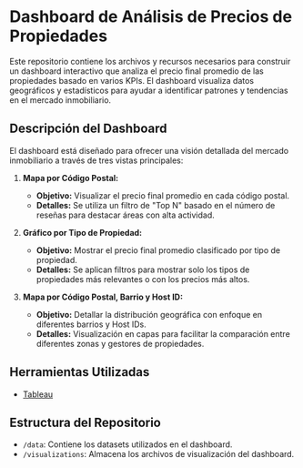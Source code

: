 # Dashboard de Análisis de Precios de Propiedades

Este repositorio contiene los archivos y recursos necesarios para construir un dashboard interactivo que analiza el precio final promedio de las propiedades basado en varios KPIs. El dashboard visualiza datos geográficos y estadísticos para ayudar a identificar patrones y tendencias en el mercado inmobiliario.

## Descripción del Dashboard

El dashboard está diseñado para ofrecer una visión detallada del mercado inmobiliario a través de tres vistas principales:

1. **Mapa por Código Postal:**
   - **Objetivo:** Visualizar el precio final promedio en cada código postal.
   - **Detalles:** Se utiliza un filtro de "Top N" basado en el número de reseñas para destacar áreas con alta actividad.

2. **Gráfico por Tipo de Propiedad:**
   - **Objetivo:** Mostrar el precio final promedio clasificado por tipo de propiedad.
   - **Detalles:** Se aplican filtros para mostrar solo los tipos de propiedades más relevantes o con los precios más altos.

3. **Mapa por Código Postal, Barrio y Host ID:**
   - **Objetivo:** Detallar la distribución geográfica con enfoque en diferentes barrios y Host IDs.
   - **Detalles:** Visualización en capas para facilitar la comparación entre diferentes zonas y gestores de propiedades.

## Herramientas Utilizadas

- [Tableau](https://www.tableau.com/)
  
## Estructura del Repositorio

- `/data`: Contiene los datasets utilizados en el dashboard.
- `/visualizations`: Almacena los archivos de visualización del dashboard.
